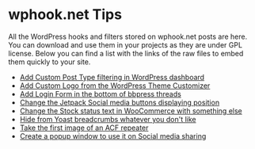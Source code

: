 # wphook.net Tips
All the WordPress hooks and filters stored on wphook.net posts are here. You can download and use them in your projects as they are under GPL license. Below you can find a list with the links of the raw files to embed them quickly to your site.

<ul>
<li><a href="https://raw.githubusercontent.com/ifrountas/wphook-tuts/master/add-cpt-filter-to-dashboard.php">Add Custom Post Type filtering in WordPress dashboard</a></li>
<li><a href="https://raw.githubusercontent.com/ifrountas/wphook-tuts/master/add-custom-image-in-wp-customizer.php">Add Custom Logo from the WordPress Theme Customizer</a></li>
<li><a href="https://raw.githubusercontent.com/ifrountas/wphook-tuts/master/bbpress-add-login-form-in-bottom.php">Add Login Form in the bottom of bbpress threads</a></li>
<li><a href="https://raw.githubusercontent.com/ifrountas/wphook-tuts/master/change-jetpack-displaying-position.php">Change the Jetpack Social media buttons displaying position</a></li>
<li><a href="https://raw.githubusercontent.com/ifrountas/wphook-tuts/master/change-status-stock.php">Change the Stock status text in WooCommerce with something else</a></li>
<li><a href="https://raw.githubusercontent.com/ifrountas/wphook-tuts/master/hook-yoast-breadcrumbs.php">Hide from Yoast breadcrumbs whatever you don't like</a></li>
<li><a href="https://raw.githubusercontent.com/ifrountas/wphook-tuts/master/link-of-first-image-acf-loop.php">Take the first image of an ACF repeater</a></li>
<li><a href="https://raw.githubusercontent.com/ifrountas/wphook-tuts/master/share.js">Create a popup window to use it on Social media sharing</a></li>
</ul>
